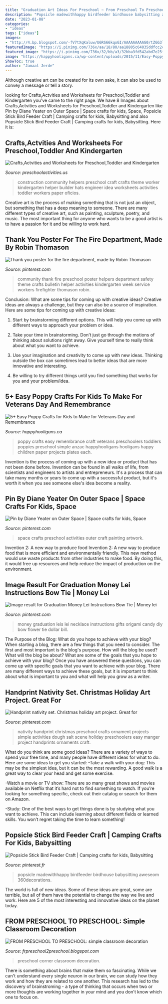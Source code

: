 ```yaml
---
title: "Graduation Art Ideas For Preschool ~ From Preschool To Preschool: Simple Classroom Decoration"
description: "Popsicle madewithhappy birdfeeder birdhouse babysitting aweseom 360decorations"
date: "2023-01-08"
categories:
- "ideas"
tags: ["ideas"]
images:
- "http://4.bp.blogspot.com/-fV7tXqKaluw/U6RS66kqoGI/AAAAAAAAAG0/tZGG3lpVP24/s1600/IMG_2460.JPG"
featuredImage: "https://i.pinimg.com/736x/aa/18/80/aa18805c64035ddfcc2c3058d08cf44b.jpg"
featured_image: "https://i.pinimg.com/736x/32/bb/a3/32bba3fd542abd7e25f2b98c02c4985e.jpg"
image: "https://happyhooligans.ca/wp-content/uploads/2015/11/Easy-Poppy-Crafts-for-Preschoolers-and-Toddlers-Happy-Hooligans-.jpg"
ShowToc: true
author: "Jamaal Jerde"
---
```



Although creative art can be created for its own sake, it can also be used to convey a message or tell a story.

	

		
looking for Crafts,Actvities and Worksheets for Preschool,Toddler and Kindergarten you've came to the right page. We have 8 Images about Crafts,Actvities and Worksheets for Preschool,Toddler and Kindergarten like Pin by Diane Yeater on Outer Space | Space crafts for kids, Space, Popsicle Stick Bird Feeder Craft | Camping crafts for kids, Babysitting and also Popsicle Stick Bird Feeder Craft | Camping crafts for kids, Babysitting. Here it is:
		
    
## Crafts,Actvities And Worksheets For Preschool,Toddler And Kindergarten

<img loading=lazy src="http://www.preschoolactivities.us/wp-content/uploads/2015/03/builder-craft.jpg" onerror="this.onerror=null;this.src='https://tse3.mm.bing.net/th?id=OIP.n-rGcBRHADdBVu8c4wZPAgHaJ3&amp;pid=15.1';" alt="Crafts,Actvities and Worksheets for Preschool,Toddler and Kindergarten">

_Source: preschoolactivities.us_

>construction community helpers preschool craft crafts theme worker kindergarten helper builder hats engineer idea worksheets activities toddler workers paper oficios. 

	

Creative art is the process of making something that is not just an object, but something that has a deep meaning to someone. There are many different types of creative art, such as painting, sculpture, poetry, and music. The most important thing for anyone who wants to be a good artist is to have a passion for it and be willing to work hard.

    
## Thank You Poster For The Fire Department, Made By Robin Thomason

<img loading=lazy src="https://i.pinimg.com/736x/80/d6/17/80d617e05a65d008c3a937060646f567--community-service-community-workers.jpg?b=t" onerror="this.onerror=null;this.src='https://tse2.mm.bing.net/th?id=OIP.v-2vVR6DnuBFgH9NNxoIQAHaJ3&amp;pid=15.1';" alt="Thank you poster for the fire department, made by Robin Thomason">

_Source: pinterest.com_

>community thank fire preschool poster helpers department safety theme crafts bulletin helper activities kindergarten week service workers firefighter thomason robin. 

	

Conclusion: What are some tips for coming up with creative ideas?
Creative ideas are always a challenge, but they can also be a source of inspiration. Here are some tips for coming up with creative ideas:
1. Start by brainstorming different options. This will help you come up with different ways to approach your problem or idea.

2. Take your time in brainstorming. Don’t just go through the motions of thinking about solutions right away. Give yourself time to really think about what you want to achieve.

3. Use your imagination and creativity to come up with new ideas. Thinking outside the box can sometimes lead to better ideas that are more innovative and interesting.

4. Be willing to try different things until you find something that works for you and your problem/idea.

    
## 5+ Easy Poppy Crafts For Kids To Make For Veterans Day And Remembrance

<img loading=lazy src="https://happyhooligans.ca/wp-content/uploads/2015/11/Easy-Poppy-Crafts-for-Preschoolers-and-Toddlers-Happy-Hooligans-.jpg" onerror="this.onerror=null;this.src='https://tse4.mm.bing.net/th?id=OIP.OsvxQZod1uh1gKkcEM1IugAAAA&amp;pid=15.1';" alt="5+ Easy Poppy Crafts for Kids to Make for Veterans Day and Remembrance">

_Source: happyhooligans.ca_

>poppy crafts easy remembrance craft veterans preschoolers toddlers poppies preschool simple anzac happyhooligans hooligans happy children paper projects plates each. 

	

Invention is the process of coming up with a new idea or product that has not been done before. Invention can be found in all walks of life, from scientists and engineers to artists and entrepreneurs. It's a process that can take many months or years to come up with a successful product, but it's worth it when you see someone else's idea become a reality.

    
## Pin By Diane Yeater On Outer Space | Space Crafts For Kids, Space

<img loading=lazy src="https://i.pinimg.com/736x/32/bb/a3/32bba3fd542abd7e25f2b98c02c4985e.jpg" onerror="this.onerror=null;this.src='https://tse1.mm.bing.net/th?id=OIP.0oWi6bl9zbPKwVwUHBBKYQHaNJ&amp;pid=15.1';" alt="Pin by Diane Yeater on Outer Space | Space crafts for kids, Space">

_Source: pinterest.com_

>space crafts preschool activities outer craft painting artwork. 

	

Invention 2: A new way to produce food
Invention 2: A new way to produce food that is more efficient and environmentally friendly. This new method would use waste products from other industries to make food. By doing this, it would free up resources and help reduce the impact of production on the environment.

    
## Image Result For Graduation Money Lei Instructions Bow Tie | Money Lei

<img loading=lazy src="https://i.pinimg.com/736x/1f/83/e1/1f83e1b3a5fd8e31b941713336362e39.jpg" onerror="this.onerror=null;this.src='https://tse3.mm.bing.net/th?id=OIP.9cfvMoCcoKaqk8RHJF_JIwHaJ5&amp;pid=15.1';" alt="Image result for Graduation Money Lei Instructions Bow Tie | Money lei">

_Source: pinterest.com_

>money graduation leis lei necklace instructions gifts origami candy diy bow flower tie dollar bill. 

	

The Purpose of the Blog: What do you hope to achieve with your blog?
When starting a blog, there are a few things that you need to consider. The first and most important is the blog's purpose. How will the blog be used? What will the blog be about? What are some of the goals that you hope to achieve with your blog? Once you have answered these questions, you can come up with specific goals that you want to achieve with your blog. There are many different ways to achieve these goals, but it is important to think about what is important to you and what will help you grow as a writer.

    
## Handprint Nativity Set. Christmas Holiday Art Project. Great For

<img loading=lazy src="https://i.pinimg.com/736x/5d/e6/a1/5de6a1c4c591f8001bd820bc5923e01b.jpg" onerror="this.onerror=null;this.src='https://tse2.mm.bing.net/th?id=OIP.Q-iqZehtGs68W52nnuVilgHaJ3&amp;pid=15.1';" alt="Handprint nativity set. Christmas holiday art project. Great for">

_Source: pinterest.com_

>nativity handprint christmas preschool crafts ornament projects simple activities dough salt scene holiday preschoolers easy manger project handprints ornaments craft. 

	

What do you think are some good ideas?
There are a variety of ways to spend your free time, and many people have different ideas for what to do. Here are some ideas to get you started: 
-Take a walk with your dog: This may be the simplest idea, but it can be the most rewarding. A good walk is a great way to clear your head and get some exercise. 

-Watch a movie or TV show: There are so many great shows and movies available on Netflix that it’s hard not to find something to watch. If you’re looking for something specific, check out their catalog or search for them on Amazon. 

-Study: One of the best ways to get things done is by studying what you want to achieve. This can include learning about different fields or learned skills. You won’t regret taking the time to learn something!

    
## Popsicle Stick Bird Feeder Craft | Camping Crafts For Kids, Babysitting

<img loading=lazy src="https://i.pinimg.com/736x/aa/18/80/aa18805c64035ddfcc2c3058d08cf44b.jpg" onerror="this.onerror=null;this.src='https://tse4.mm.bing.net/th?id=OIP.sts1NICYhsDnX6Df8_MPXwHaLH&amp;pid=15.1';" alt="Popsicle Stick Bird Feeder Craft | Camping crafts for kids, Babysitting">

_Source: pinterest.fr_

>popsicle madewithhappy birdfeeder birdhouse babysitting aweseom 360decorations. 

	

The world is full of new ideas. Some of these ideas are great, some are terrible, but all of them have the potential to change the way we live and work. Here are 5 of the most interesting and innovative ideas on the planet today.

    
## FROM PRESCHOOL TO PRESCHOOL: Simple Classroom Decoration

<img loading=lazy src="http://4.bp.blogspot.com/-fV7tXqKaluw/U6RS66kqoGI/AAAAAAAAAG0/tZGG3lpVP24/s1600/IMG_2460.JPG" onerror="this.onerror=null;this.src='https://tse4.mm.bing.net/th?id=OIP.Bq_blXKPe6UYeriP7Us83gHaJ6&amp;pid=15.1';" alt="FROM PRESCHOOL TO PRESCHOOL: simple classroom decoration">

_Source: frpreschool2preschool.blogspot.com_

>preschool corner classroom decoration. 

	

There is something about brains that make them so fascinating. While we can't understand every single neuron in our brain, we can study how they work and how they are related to one another. This research has led to the discovery of brainstroming - a type of thinking that occurs when two or more thoughts are working together in your mind and you don't know which one to focus on.

